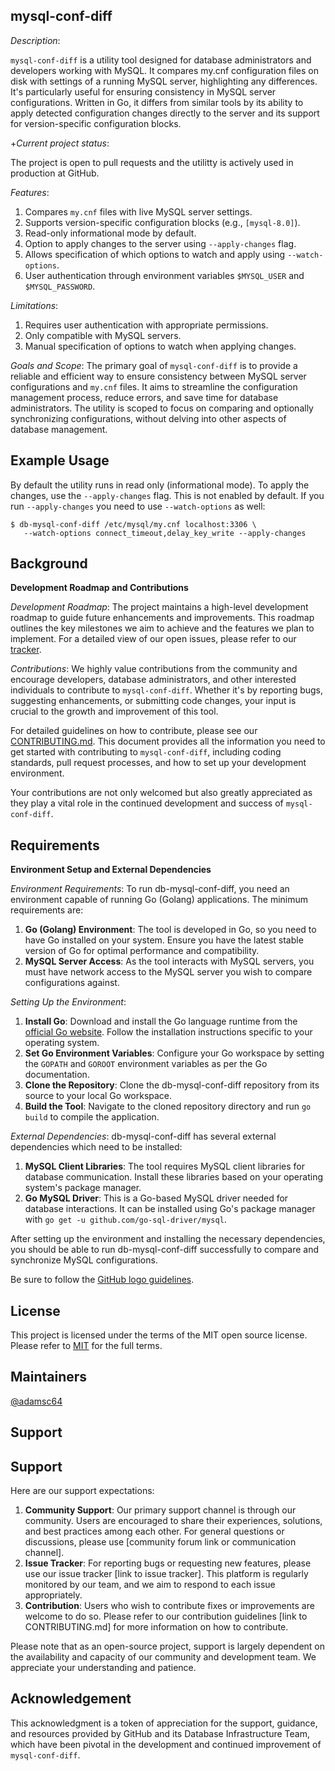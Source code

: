 ## mysql-conf-diff

_Description_: 

`mysql-conf-diff` is a utility tool designed for database administrators and developers working with MySQL. It compares my.cnf configuration files on disk with settings of a running MySQL server, highlighting any differences. It's particularly useful for ensuring consistency in MySQL server configurations. Written in Go, it differs from similar tools by its ability to apply detected configuration changes directly to the server and its support for version-specific configuration blocks.

+_Current project status_:

The project is open to pull requests and the utilitty is actively used in production at GitHub.

_Features_:
1. Compares `my.cnf` files with live MySQL server settings.
2. Supports version-specific configuration blocks (e.g., `[mysql-8.0]`).
3. Read-only informational mode by default.
4. Option to apply changes to the server using `--apply-changes` flag.
5. Allows specification of which options to watch and apply using `--watch-options`.
6. User authentication through environment variables `$MYSQL_USER` and `$MYSQL_PASSWORD`.

_Limitations_:
1. Requires user authentication with appropriate permissions.
2. Only compatible with MySQL servers.
3. Manual specification of options to watch when applying changes.

_Goals and Scope_:
The primary goal of `mysql-conf-diff` is to provide a reliable and efficient way to ensure consistency between MySQL server configurations and `my.cnf` files. It aims to streamline the configuration management process, reduce errors, and save time for database administrators. The utility is scoped to focus on comparing and optionally synchronizing configurations, without delving into other aspects of database management.

## Example Usage

By default the utility runs in read only (informational mode). To apply the
changes, use the `--apply-changes` flag. This is not enabled by default. If
you run `--apply-changes` you need to use `--watch-options` as well:

	$ db-mysql-conf-diff /etc/mysql/my.cnf localhost:3306 \
	   --watch-options connect_timeout,delay_key_write --apply-changes

## Background 

**Development Roadmap and Contributions**

_Development Roadmap_:
The project maintains a high-level development roadmap to guide future enhancements and improvements. This roadmap outlines the key milestones we aim to achieve and the features we plan to implement. For a detailed view of our open issues, please refer to our [tracker](https://github.com/github/mysql-conf-diff/issues).

_Contributions_:
We highly value contributions from the community and encourage developers, database administrators, and other interested individuals to contribute to `mysql-conf-diff`. Whether it's by reporting bugs, suggesting enhancements, or submitting code changes, your input is crucial to the growth and improvement of this tool. 

For detailed guidelines on how to contribute, please see our [CONTRIBUTING.md](CONTRIBUTING.md). This document provides all the information you need to get started with contributing to `mysql-conf-diff`, including coding standards, pull request processes, and how to set up your development environment.

Your contributions are not only welcomed but also greatly appreciated as they play a vital role in the continued development and success of `mysql-conf-diff`.

## Requirements

**Environment Setup and External Dependencies**

_Environment Requirements_:
To run db-mysql-conf-diff, you need an environment capable of running Go (Golang) applications. The minimum requirements are:

1. **Go (Golang) Environment**: The tool is developed in Go, so you need to have Go installed on your system. Ensure you have the latest stable version of Go for optimal performance and compatibility.
2. **MySQL Server Access**: As the tool interacts with MySQL servers, you must have network access to the MySQL server you wish to compare configurations against.

_Setting Up the Environment_:
1. **Install Go**: Download and install the Go language runtime from the [official Go website](https://golang.org/dl/). Follow the installation instructions specific to your operating system.
2. **Set Go Environment Variables**: Configure your Go workspace by setting the `GOPATH` and `GOROOT` environment variables as per the Go documentation.
3. **Clone the Repository**: Clone the db-mysql-conf-diff repository from its source to your local Go workspace.
4. **Build the Tool**: Navigate to the cloned repository directory and run `go build` to compile the application.

_External Dependencies_:
db-mysql-conf-diff has several external dependencies which need to be installed:

1. **MySQL Client Libraries**: The tool requires MySQL client libraries for database communication. Install these libraries based on your operating system's package manager.
2. **Go MySQL Driver**: This is a Go-based MySQL driver needed for database interactions. It can be installed using Go's package manager with `go get -u github.com/go-sql-driver/mysql`.

After setting up the environment and installing the necessary dependencies, you should be able to run db-mysql-conf-diff successfully to compare and synchronize MySQL configurations.

Be sure to follow the [GitHub logo guidelines](https://github.com/logos).

## License 

This project is licensed under the terms of the MIT open source license. Please refer to [MIT](./LICENSE.txt) for the full terms.

## Maintainers 

[@adamsc64](https://github.com/adamsc64)

## Support

## Support

Here are our support expectations:

1. **Community Support**: Our primary support channel is through our community. Users are encouraged to share their experiences, solutions, and best practices among each other. For general questions or discussions, please use [community forum link or communication channel].
1. **Issue Tracker**: For reporting bugs or requesting new features, please use our issue tracker [link to issue tracker]. This platform is regularly monitored by our team, and we aim to respond to each issue appropriately.
1. **Contribution**: Users who wish to contribute fixes or improvements are welcome to do so. Please refer to our contribution guidelines [link to CONTRIBUTING.md] for more information on how to contribute.

Please note that as an open-source project, support is largely dependent on the availability and capacity of our community and development team. We appreciate your understanding and patience.

## Acknowledgement

This acknowledgment is a token of appreciation for the support, guidance, and resources provided by GitHub and its Database Infrastructure Team, which have been pivotal in the development and continued improvement of `mysql-conf-diff`.
